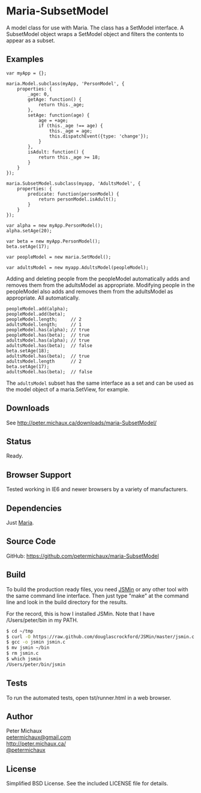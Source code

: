 Maria-SubsetModel
=================

A model class for use with Maria. The class has a SetModel interface.
A SubsetModel object wraps a SetModel object and filters the contents
to appear as a subset.


Examples
--------

```
var myApp = {};

maria.Model.subclass(myApp, 'PersonModel', {
    properties: {
        _age: 0,
        getAge: function() {
            return this._age;
        },
        setAge: function(age) {
            age = +age;
            if (this._age !== age) {
                this._age = age;
                this.dispatchEvent({type: 'change'});
            }
        },
        isAdult: function() {
            return this._age >= 18;
        }
    }
});

maria.SubsetModel.subclass(myapp, 'AdultsModel', {
    properties: {
        predicate: function(personModel) {
            return personModel.isAdult();
        }
    }
});

var alpha = new myApp.PersonModel();
alpha.setAge(20);

var beta = new myApp.PersonModel();
beta.setAge(17);

var peopleModel = new maria.SetModel();

var adultsModel = new myapp.AdultsModel(peopleModel);
```

Adding and deleting people from the peopleModel automatically
adds and removes them from the adultsModel as appropriate.
Modifying people in the peopleModel also adds and removes
them from the adultsModel as appropriate. All automatically.

```
peopleModel.add(alpha);
peopleModel.add(beta);
peopleModel.length;     // 2
adultsModel.length;     // 1
peopleModel.has(alpha); // true
peopleModel.has(beta);  // true
adultsModel.has(alpha); // true
adultsModel.has(beta);  // false
beta.setAge(18);
adultsModel.has(beta);  // true
adultsModel.length      // 2
beta.setAge(17);
adultsModel.has(beta);  // false
```

The ```adultsModel``` subset has the same interface as a set and
can be used as the model object of a maria.SetView, for example.


Downloads
---------

See http://peter.michaux.ca/downloads/maria-SubsetModel/


Status
------

Ready.


Browser Support
---------------

Tested working in IE6 and newer browsers by a variety of manufacturers.


Dependencies
------------

Just [Maria](https://github.com/petermichaux/maria).


Source Code
-----------

GitHub: https://github.com/petermichaux/maria-SubsetModel


Build
-----

To build the production ready files, you need [JSMin](http://www.crockford.com/javascript/jsmin.html) or any other tool with the same command line interface. Then just type "make" at the command line and look in the build directory for the results.

For the record, this is how I installed JSMin. Note that I have /Users/peter/bin in my PATH.

```sh
$ cd ~/tmp
$ curl -O https://raw.github.com/douglascrockford/JSMin/master/jsmin.c
$ gcc -o jsmin jsmin.c
$ mv jsmin ~/bin
$ rm jsmin.c
$ which jsmin
/Users/peter/bin/jsmin
```

Tests
-----

To run the automated tests, open tst/runner.html in a web browser.


Author
------

Peter Michaux<br>
petermichaux@gmail.com<br>
http://peter.michaux.ca/<br>
[@petermichaux](https://twitter.com/petermichaux)


License
-------

Simplified BSD License. See the included LICENSE file for details.
